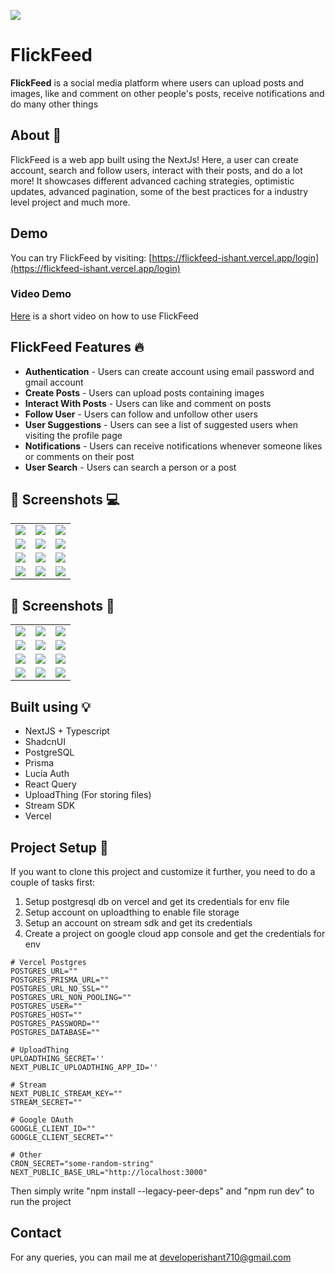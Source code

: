 ![](screenshots/pc_3.png)
# **FlickFeed** 

**FlickFeed** is a social media platform where users can upload posts and images, like and comment on other people's posts, receive notifications and do many other things

## About :dart:

FlickFeed is a web app built using the NextJs! Here, a user can create account, search and follow users, interact with their posts, and do a lot more! It showcases different advanced caching strategies, optimistic updates, advanced pagination, some of the best practices for a industry level project and much more.

## Demo

You can try FlickFeed by visiting: [https://flickfeed-ishant.vercel.app/login](https://flickfeed-ishant.vercel.app/login)

### Video Demo

[Here](https://www.youtube.com/watch?v=qTP6rp6s57w&t=50s) is a short video on how to use FlickFeed

## FlickFeed Features :fire:

- **Authentication** - Users can create account using email password and gmail account
- **Create Posts** - Users can upload posts containing images
- **Interact With Posts** - Users can like and comment on posts
- **Follow User** - Users can follow and unfollow other users
- **User Suggestions** - Users can see a list of suggested users when visiting the profile page
- **Notifications** - Users can receive notifications whenever someone likes or comments on their post
- **User Search** - Users can search a person or a post

## 📸 Screenshots :computer:

|   |   |   |
|---|---|---|
|![](screenshots/pc_4.png)| ![](screenshots/pc_5.png) | ![](screenshots/pc_6.png)
|![](screenshots/pc_7.png)| ![](screenshots/pc_8.png) | ![](screenshots/pc_9.png)
|![](screenshots/pc_10.png)| ![](screenshots/pc_11.png) | ![](screenshots/pc_12.png)
|![](screenshots/pc_13.png)| ![](screenshots/pc_14.png) | ![](screenshots/pc_1.png)

## 📸 Screenshots :iphone:

|   |   |   |
|---|---|---|
|![](screenshots/m_1.jpg)| ![](screenshots/m_2.jpg) | ![](screenshots/m_3.jpg)
|![](screenshots/m_4.jpg) | ![](screenshots/m_5.jpg) |![](screenshots/m_6.jpg) 
|![](screenshots/m_7.jpg)|![](screenshots/m_8.jpg) | ![](screenshots/m_9.jpg)
|![](screenshots/m_10.jpg)|![](screenshots/m_11.jpg) | ![](screenshots/m_12.jpg)



## Built using :bulb:
- NextJS + Typescript
- ShadcnUI
- PostgreSQL
- Prisma
- Lucia Auth
- React Query
- UploadThing (For storing files)
- Stream SDK
- Vercel


## Project Setup :pencil:
If you want to clone this project and customize it further, you need to do a couple of tasks first:
1) Setup postgresql db on vercel and get its credentials for env file
2) Setup account on uploadthing to enable file storage
3) Setup an account on stream sdk and get its credentials
4) Create a project on google cloud app console and get the credentials for env
```
# Vercel Postgres
POSTGRES_URL=""
POSTGRES_PRISMA_URL=""
POSTGRES_URL_NO_SSL=""
POSTGRES_URL_NON_POOLING=""
POSTGRES_USER=""
POSTGRES_HOST=""
POSTGRES_PASSWORD=""
POSTGRES_DATABASE=""

# UploadThing
UPLOADTHING_SECRET=''
NEXT_PUBLIC_UPLOADTHING_APP_ID=''

# Stream
NEXT_PUBLIC_STREAM_KEY=""
STREAM_SECRET=""

# Google OAuth
GOOGLE_CLIENT_ID=""
GOOGLE_CLIENT_SECRET=""

# Other
CRON_SECRET="some-random-string"
NEXT_PUBLIC_BASE_URL="http://localhost:3000"
```
Then simply write "npm install --legacy-peer-deps" and "npm run dev" to run the project

## Contact
For any queries, you can mail me at developerishant710@gmail.com



